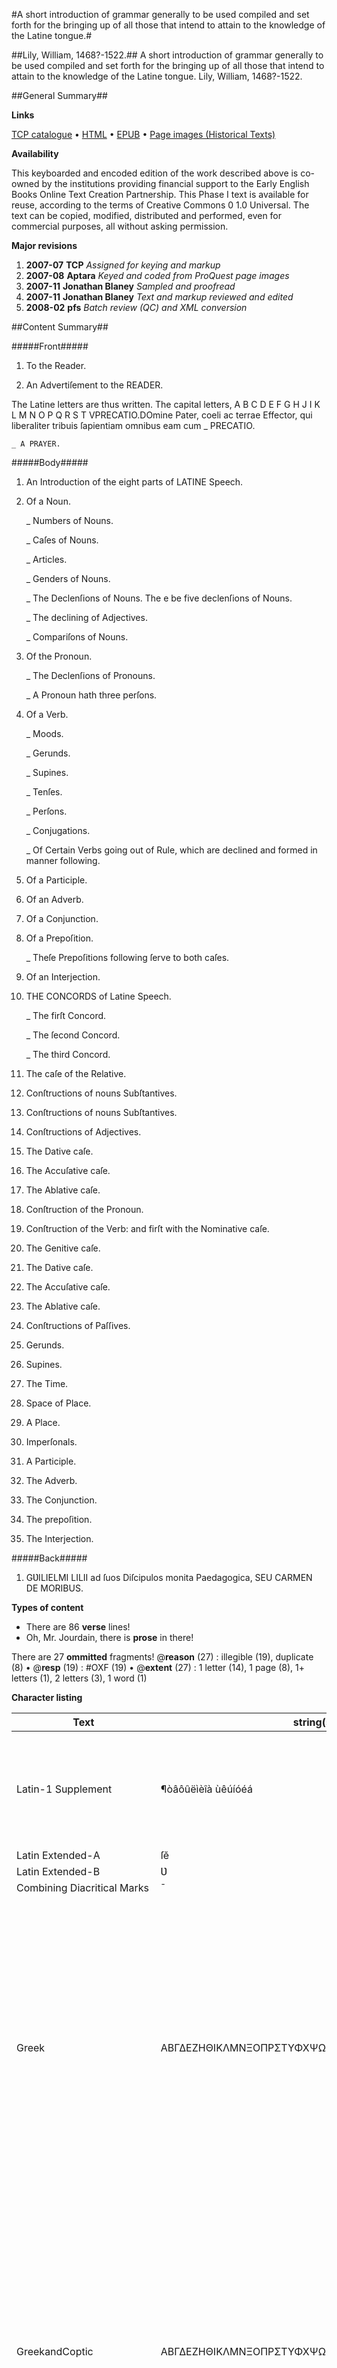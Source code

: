 #A short introduction of grammar generally to be used compiled and set forth for the bringing up of all those that intend to attain to the knowledge of the Latine tongue.#

##Lily, William, 1468?-1522.##
A short introduction of grammar generally to be used compiled and set forth for the bringing up of all those that intend to attain to the knowledge of the Latine tongue.
Lily, William, 1468?-1522.

##General Summary##

**Links**

[TCP catalogue](http://www.ota.ox.ac.uk/tcp/)  • 
[HTML](http://tei.it.ox.ac.uk/tcp/Texts-HTML/free/A48/A48562.html)  • 
[EPUB](http://tei.it.ox.ac.uk/tcp/Texts-EPUB/free/A48/A48562.epub) • 
[Page images (Historical Texts)](https://data.historicaltexts.jisc.ac.uk/view?pubId=eebo-13403145e&pageId=eebo-13403145e-99392-1)

**Availability**

This keyboarded and encoded edition of the
	       work described above is co-owned by the institutions
	       providing financial support to the Early English Books
	       Online Text Creation Partnership. This Phase I text is
	       available for reuse, according to the terms of Creative
	       Commons 0 1.0 Universal. The text can be copied,
	       modified, distributed and performed, even for
	       commercial purposes, all without asking permission.

**Major revisions**

1. __2007-07__ __TCP__ *Assigned for keying and markup*
1. __2007-08__ __Aptara__ *Keyed and coded from ProQuest page images*
1. __2007-11__ __Jonathan Blaney__ *Sampled and proofread*
1. __2007-11__ __Jonathan Blaney__ *Text and markup reviewed and edited*
1. __2008-02__ __pfs__ *Batch review (QC) and XML conversion*

##Content Summary##

#####Front#####

1. To the Reader.

1. An Advertiſement to the
READER.

The Latine letters are thus written.
The capital letters,
A B C D E F G H J I K L M N O P Q R S T VPRECATIO.DOmine Pater, coeli ac terrae Effector, qui
liberaliter tribuis ſapientiam omnibus
eam cum 
    _ PRECATIO.

    _ A PRAYER.

#####Body#####

1. An Introduction of the eight parts of
LATINE Speech.

1. Of a Noun.

    _ Numbers of Nouns.

    _ Caſes of Nouns.

    _ Articles.

    _ Genders of Nouns.

    _ The Declenſions of Nouns.
The e be five declenſions of Nouns.

    _ The declining of Adjectives.

    _ Compariſons of Nouns.

1. Of the Pronoun.

    _ The Declenſions of Pronouns.

    _ A Pronoun hath three perſons.

1. Of a Verb.

    _ Moods.

    _ Gerunds.

    _ Supines.

    _ Tenſes.

    _ Perſons.

    _ Conjugations.

    _ Of Certain Verbs going out of Rule,
which are declined and formed in
manner following.

1. Of a Participle.

1. Of an Adverb.

1. Of a Conjunction.

1. Of a Prepoſition.

    _ Theſe Prepoſitions following ſerve
to both caſes.

1. Of an Interjection.

1. THE CONCORDS
of Latine Speech.

    _ The firſt Concord.

    _ The ſecond Concord.

    _ The third Concord.

1. The caſe of the Relative.

1. Conſtructions of nouns Subſtantives.

1. Conſtructions of nouns Subſtantives.

1. Conſtructions of Adjectives.

1. The Dative caſe.

1. The Accuſative caſe.

1. The Ablative caſe.

1. Conſtruction of the Pronoun.

1. Conſtruction of the Verb: and firſt with
the Nominative caſe.

1. The Genitive caſe.

1. The Dative caſe.

1. The Accuſative caſe.

1. The Ablative caſe.

1. Conſtructions of Paſſives.

1. Gerunds.

1. Supines.

1. The Time.

1. Space of Place.

1. A Place.

1. Imperſonals.

1. A Participle.

1. The Adverb.

1. The Conjunction.

1. The prepoſition.

1. The Interjection.

#####Back#####

1. GƲILIELMI LILII
ad ſuos Diſcipulos monita Paedagogica,
SEU
CARMEN DE MORIBUS.

**Types of content**

  * There are 86 **verse** lines!
  * Oh, Mr. Jourdain, there is **prose** in there!

There are 27 **ommitted** fragments! 
 @__reason__ (27) : illegible (19), duplicate (8)  •  @__resp__ (19) : #OXF (19)  •  @__extent__ (27) : 1 letter (14), 1 page (8), 1+ letters (1), 2 letters (3), 1 word (1)

**Character listing**


|Text|string(s)|codepoint(s)|
|---|---|---|
|Latin-1 Supplement|¶òâôûëìèîà ùêúíóéá|182 242 226 244 251 235 236 232 238 224 160 249 234 250 237 243 233 225|
|Latin Extended-A|ſĕ|383 277|
|Latin Extended-B|Ʋ|434|
|Combining             Diacritical Marks|̄|772|
|Greek|ΑΒΓΔΕΖΗΘΙΚΛΜΝΞΟΠΡΣΤΥΦΧΨΩαβγδεζηθικλμνξοπρστυφχψω|913 914 915 916 917 918 919 920 921 922 923 924 925 926 927 928 929 931 932 933 934 935 936 937 945 946 947 948 949 950 951 952 953 954 955 956 957 958 959 960 961 963 964 965 966 967 968 969|
|GreekandCoptic|ΑΒΓΔΕΖΗΘΙΚΛΜΝΞΟΠΡΣΤΥΦΧΨΩαβγδεζηθικλμνξοπρστυφχψω|913 914 915 916 917 918 919 920 921 922 923 924 925 926 927 928 929 931 932 933 934 935 936 937 945 946 947 948 949 950 951 952 953 954 955 956 957 958 959 960 961 963 964 965 966 967 968 969|
|General Punctuation|•…|8226 8230|
|Geometric Shapes|▪◊|9642 9674|
|CJKSymbolsandPunctuation|〈〉|12296 12297|

##Tag Usage Summary##

###Header Tag Usage###

|No|element name|occ|attributes|
|---|---|---|---|
|1.|__author__|4||
|2.|__availability__|1||
|3.|__biblFull__|1||
|4.|__change__|5||
|5.|__date__|8| @__when__ (1) : 2008-09 (1)|
|6.|__edition__|1||
|7.|__editionStmt__|1||
|8.|__editorialDecl__|1||
|9.|__extent__|2||
|10.|__idno__|6| @__type__ (6) : DLPS (1), STC (2), EEBO-CITATION (1), OCLC (1), VID (1)|
|11.|__keywords__|1| @__scheme__ (1) : http://authorities.loc.gov/ (1)|
|12.|__label__|5||
|13.|__langUsage__|1||
|14.|__language__|1| @__ident__ (1) : eng (1)|
|15.|__listPrefixDef__|1||
|16.|__note__|6||
|17.|__notesStmt__|2||
|18.|__p__|11||
|19.|__prefixDef__|2| @__ident__ (2) : tcp (1), char (1)  •  @__matchPattern__ (2) : ([0-9\-]+):([0-9IVX]+) (1), (.+) (1)  •  @__replacementPattern__ (2) : http://eebo.chadwyck.com/downloadtiff?vid=$1&page=$2 (1), https://raw.githubusercontent.com/textcreationpartnership/Texts/master/tcpchars.xml#$1 (1)|
|20.|__projectDesc__|1||
|21.|__pubPlace__|2||
|22.|__publicationStmt__|2||
|23.|__publisher__|2||
|24.|__ref__|2| @__target__ (2) : https://creativecommons.org/publicdomain/zero/1.0/ (1), http://www.textcreationpartnership.org/docs/. (1)|
|25.|__seriesStmt__|1||
|26.|__sourceDesc__|1||
|27.|__term__|1||
|28.|__textClass__|1||
|29.|__title__|3||
|30.|__titleStmt__|2||


###Text Tag Usage###

|No|element name|occ|attributes|
|---|---|---|---|
|1.|__cell__|953| @__cols__ (16) : 4 (6), 2 (7), 3 (3)  •  @__rows__ (146) : 6 (44), 3 (11), 4 (54), 2 (21), 8 (14), 7 (2)|
|2.|__desc__|27||
|3.|__div__|63| @__type__ (63) : title_page (1), to_the_reader (1), notice (1), alphabet (1), prayer (1), version (2), introduction (1), part (25), concords (1), concord (3), subpart (25), poem (1)  •  @__xml:lang__ (2) : lat (0), eng (0)  •  @__n__ (11) : noun (1), pronoun (1), verb (1), participle (1), adverb (1), conjunction (1), preposition (1), interjection (1), 1 (1), 2 (1), 3 (1)|
|4.|__g__|478| @__ref__ (478) : char:EOLhyphen (429), char:punc (25), char:V (2), char:cmbAbbrStroke (21), char:EOLunhyphen (1)|
|5.|__gap__|27| @__reason__ (27) : illegible (19), duplicate (8)  •  @__resp__ (19) : #OXF (19)  •  @__extent__ (27) : 1 letter (14), 1 page (8), 1+ letters (1), 2 letters (3), 1 word (1)|
|6.|__head__|88| @__type__ (1) : sub (1)|
|7.|__hi__|2250| @__rend__ (711) : sup (711)|
|8.|__item__|217||
|9.|__l__|86||
|10.|__label__|47||
|11.|__lg__|1||
|12.|__list__|35||
|13.|__note__|123| @__place__ (123) : margin (123)|
|14.|__p__|311||
|15.|__pb__|84| @__facs__ (84) : tcp:99392:1 (2), tcp:99392:2 (2), tcp:99392:3 (2), tcp:99392:4 (2), tcp:99392:5 (2), tcp:99392:6 (2), tcp:99392:7 (2), tcp:99392:8 (2), tcp:99392:9 (2), tcp:99392:10 (2), tcp:99392:11 (2), tcp:99392:12 (2), tcp:99392:13 (2), tcp:99392:14 (2), tcp:99392:15 (2), tcp:99392:16 (2), tcp:99392:17 (2), tcp:99392:18 (2), tcp:99392:19 (2), tcp:99392:20 (2), tcp:99392:21 (2), tcp:99392:22 (2), tcp:99392:23 (2), tcp:99392:24 (2), tcp:99392:25 (2), tcp:99392:26 (2), tcp:99392:27 (2), tcp:99392:28 (2), tcp:99392:29 (2), tcp:99392:30 (2), tcp:99392:31 (2), tcp:99392:32 (2), tcp:99392:33 (2), tcp:99392:34 (2), tcp:99392:35 (2), tcp:99392:36 (2), tcp:99392:37 (2), tcp:99392:38 (2), tcp:99392:39 (2), tcp:99392:40 (2), tcp:99392:41 (2), tcp:99392:42 (2)  •  @__rendition__ (2) : simple:additions (2)|
|16.|__row__|428||
|17.|__seg__|6| @__rend__ (6) : decorInit (6)|
|18.|__table__|48||
|19.|__trailer__|2||

